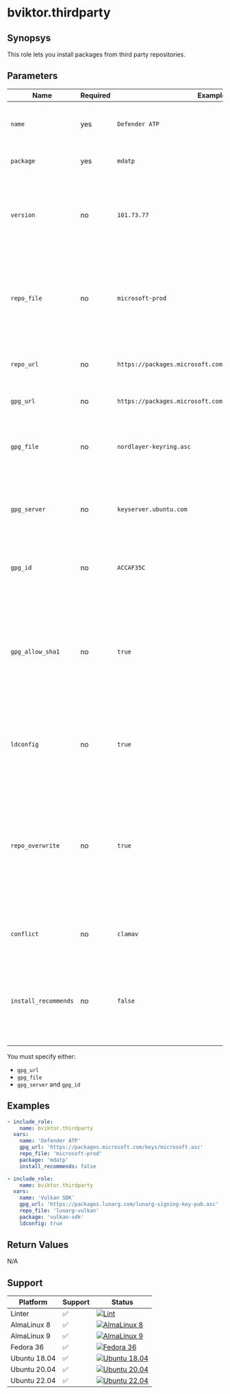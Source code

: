 # bviktor.thirdparty

## Synopsys

This role lets you install packages from third party repositories.

## Parameters

| Name | Required | Example | Description |
|---|---|---|---|
| `name` | yes | `Defender ATP` | Package nick name, only for informative purposes during the run. |
| `package` | yes | `mdatp` | Package name to be installed from the repo. |
| `version` | no | `101.73.77` | Package version to install. If specified, the package will also be locked to that version with `apt-mark hold` or `dnf versionlock`. |
| `repo_file` | no | `microsoft-prod` | Repo file in your `templates` directory without the `.repo.j2` or `list.j2` suffix. If not specified, you must specify `repo_url`. |
| `repo_url` | no | `https://packages.microsoft.com/config/rhel/8/prod.repo` | Repo file URL. If not specified, you must specify `repo_file`. |
| `gpg_url` | no | `https://packages.microsoft.com/keys/microsoft.asc` | URL for the GPG file used to sign the repo. |
| `gpg_file` | no | `nordlayer-keyring.asc` | GPG file in your `files` directory. Not recommended, since GPG keys regularly change in most repos. |
| `gpg_server` | no | `keyserver.ubuntu.com` | GPG server address to import the key from. Only supported on Debian derivatives. |
| `gpg_id` | no | `ACCAF35C` | ID of the key hosted on the GPG server. Only supported on Debian derivatives. |
| `gpg_allow_sha1` | no | `true` | By default, EL 9 and up won't allow importing RPM keys with SHA1 algo. Setting this to `true` temporarily changes the policy to allow SHA1 keys. Only supported on Red Hat derivatives. |
| `ldconfig` | no | `true` | If `true`, ldconfig is ran after the installation finishes. Useful when installing libraries that extend `LD_LIBRARY_PATH`. |
| `repo_overwrite` | no | `true` | If `true`, the repo file is deployed once more after package installation. Useful when the package alters the repo file during installation and thus would break idempotency, e.g. Google Chrome. |
| `conflict` | no | `clamav` | Avoid installing `package` on systems where this package is installed. |
| `install_recommends` | no | `false` | By default, recommended dependencies are installed. This instructs apt to don't do that. Only supported on Debian derivatives. |

You must specify either:

- `gpg_url`
- `gpg_file`
- `gpg_server` and `gpg_id`

## Examples

```yml
- include_role:
    name: bviktor.thirdparty
  vars:
    name: 'Defender ATP'
    gpg_url: 'https://packages.microsoft.com/keys/microsoft.asc'
    repo_file: 'microsoft-prod'
    package: 'mdatp'
    install_recommends: false

- include_role:
    name: bviktor.thirdparty
  vars:
    name: 'Vulkan SDK'
    gpg_url: 'https://packages.lunarg.com/lunarg-signing-key-pub.asc'
    repo_file: 'lunarg-vulkan'
    package: 'vulkan-sdk'
    ldconfig: true
```

## Return Values

N/A

## Support

| Platform | Support | Status |
|---|---|---|
| Linter | ✅ | [![Lint](https://github.com/noobient/ansible-thirdparty/actions/workflows/lint.yml/badge.svg)](https://github.com/noobient/ansible-thirdparty/actions/workflows/lint.yml) |
| AlmaLinux 8 | ✅ | [![AlmaLinux 8](https://github.com/noobient/ansible-thirdparty/actions/workflows/almalinux-8.yml/badge.svg)](https://github.com/noobient/ansible-thirdparty/actions/workflows/almalinux-8.yml) |
| AlmaLinux 9 | ✅ | [![AlmaLinux 9](https://github.com/noobient/ansible-thirdparty/actions/workflows/almalinux-9.yml/badge.svg)](https://github.com/noobient/ansible-thirdparty/actions/workflows/almalinux-9.yml) |
| Fedora 36 | ✅ | [![Fedora 36](https://github.com/noobient/ansible-thirdparty/actions/workflows/fedora-36.yml/badge.svg)](https://github.com/noobient/ansible-thirdparty/actions/workflows/fedora-36.yml) |
| Ubuntu 18.04 | ✅ | [![Ubuntu 18.04](https://github.com/noobient/ansible-thirdparty/actions/workflows/ubuntu-18.04.yml/badge.svg)](https://github.com/noobient/ansible-thirdparty/actions/workflows/ubuntu-18.04.yml) |
| Ubuntu 20.04 | ✅ | [![Ubuntu 20.04](https://github.com/noobient/ansible-thirdparty/actions/workflows/ubuntu-20.04.yml/badge.svg)](https://github.com/noobient/ansible-thirdparty/actions/workflows/ubuntu-20.04.yml) |
| Ubuntu 22.04 | ✅ | [![Ubuntu 22.04](https://github.com/noobient/ansible-thirdparty/actions/workflows/ubuntu-22.04.yml/badge.svg)](https://github.com/noobient/ansible-thirdparty/actions/workflows/ubuntu-22.04.yml) |
